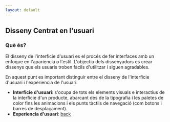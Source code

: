 ```yaml
---
layout: default
---
```


## Disseny Centrat en l'usuari

### Què és?

El disseny de l'interficie d'usuari es el procés de fer interfaces amb un enfoque en l'apariencia o l'estil. L'objectiu dels dissenyadors es crear dissenys que els usuaris troben fàcils d'utilitzar i siguen agradables.

En aquest punt es important distinguir entre el disseny de l'interficie d'usuari i l'experiencia de l'usuari.
- **Interficie d'usuari**: s'ocupa de tots els elements visuals e interactius de la interficie d'un producte, abarcant des de la tipografia  i les paletes de color fins les animacions i els punts tàctils de navegació (com botons i barres de desplaçament).
- **Experiencia d'usuari**: 
[back](../metiprot.html)
